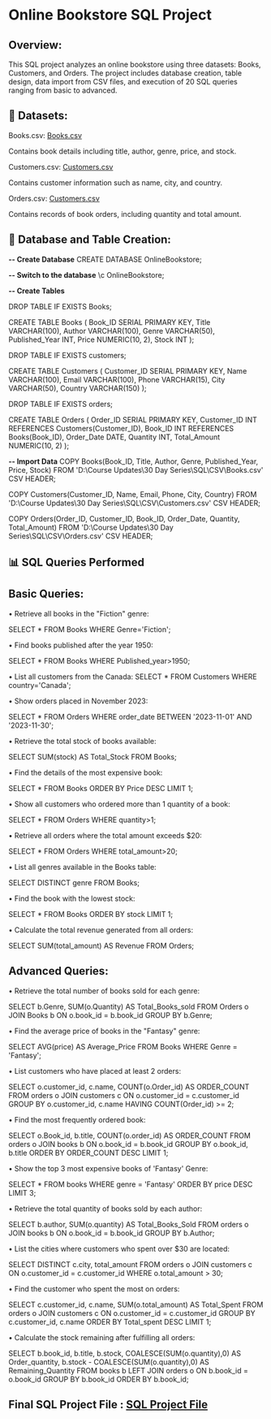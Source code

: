 # Online Bookstore SQL Project

## Overview:
This SQL project analyzes an online bookstore using three datasets: Books, Customers, and Orders. The project includes database creation, table design, data import from CSV files, and execution of 20 SQL queries ranging from basic to advanced.

## 📌 Datasets:

Books.csv: <a href="https://github.com/Sunil-Rathod/Online-Bookstore-SQL-Project/blob/main/Books.csv">Books.csv</a>

Contains book details including title, author, genre, price, and stock. 

Customers.csv: <a href= "https://github.com/Sunil-Rathod/Online-Bookstore-SQL-Project/blob/main/Customers.csv">Customers.csv</a>

Contains customer information such as name, city, and country.

Orders.csv: <a href= "https://github.com/Sunil-Rathod/Online-Bookstore-SQL-Project/blob/main/Orders.csv">Customers.csv</a>

Contains records of book orders, including quantity and total amount.

## 🧩 Database and Table Creation:

**-- Create Database**
CREATE DATABASE OnlineBookstore;

**-- Switch to the database**
\c OnlineBookstore;

**-- Create Tables**

DROP TABLE IF EXISTS Books;

CREATE TABLE Books (
Book_ID SERIAL PRIMARY KEY,
Title VARCHAR(100),
Author VARCHAR(100),
Genre VARCHAR(50),
Published_Year INT,
Price NUMERIC(10, 2),
Stock INT
);


DROP TABLE IF EXISTS customers;

CREATE TABLE Customers (
Customer_ID SERIAL PRIMARY KEY,
Name VARCHAR(100),
Email VARCHAR(100),
Phone VARCHAR(15),
City VARCHAR(50),
Country VARCHAR(150)
);


DROP TABLE IF EXISTS orders;

CREATE TABLE Orders (
Order_ID SERIAL PRIMARY KEY,
Customer_ID INT REFERENCES Customers(Customer_ID),
Book_ID INT REFERENCES Books(Book_ID),
Order_Date DATE,
Quantity INT,
Total_Amount NUMERIC(10, 2)
);


**-- Import Data**
COPY Books(Book_ID, Title, Author, Genre, Published_Year, Price, Stock)
FROM 'D:\Course Updates\30 Day Series\SQL\CSV\Books.csv'
CSV HEADER;

COPY Customers(Customer_ID, Name, Email, Phone, City, Country)
FROM 'D:\Course Updates\30 Day Series\SQL\CSV\Customers.csv'
CSV HEADER;

COPY Orders(Order_ID, Customer_ID, Book_ID, Order_Date, Quantity, Total_Amount)
FROM 'D:\Course Updates\30 Day Series\SQL\CSV\Orders.csv'
CSV HEADER;

## 📊 SQL Queries Performed

## Basic Queries:

• Retrieve all books in the "Fiction" genre:

SELECT * FROM Books
WHERE Genre='Fiction';


• Find books published after the year 1950:

SELECT * FROM Books
WHERE Published_year>1950;


• List all customers from the Canada:
SELECT * FROM Customers
WHERE country='Canada';


• Show orders placed in November 2023:

SELECT * FROM Orders
WHERE order_date BETWEEN '2023-11-01' AND '2023-11-30';


• Retrieve the total stock of books available:

SELECT SUM(stock) AS Total_Stock
FROM Books;


• Find the details of the most expensive book:

SELECT * FROM Books
ORDER BY Price DESC
LIMIT 1;


• Show all customers who ordered more than 1 quantity of a book:

SELECT * FROM Orders
WHERE quantity>1;


• Retrieve all orders where the total amount exceeds $20:

SELECT * FROM Orders
WHERE total_amount>20;


• List all genres available in the Books table:

SELECT DISTINCT genre FROM Books;


• Find the book with the lowest stock:

SELECT * FROM Books
ORDER BY stock
LIMIT 1;


• Calculate the total revenue generated from all orders:

SELECT SUM(total_amount) AS Revenue
FROM Orders;


## Advanced Queries:

• Retrieve the total number of books sold for each genre:

SELECT b.Genre, SUM(o.Quantity) AS Total_Books_sold
FROM Orders o
JOIN Books b ON o.book_id = b.book_id
GROUP BY b.Genre;


• Find the average price of books in the "Fantasy" genre:

SELECT AVG(price) AS Average_Price
FROM Books
WHERE Genre = 'Fantasy';


• List customers who have placed at least 2 orders:

SELECT o.customer_id, c.name, COUNT(o.Order_id) AS ORDER_COUNT
FROM orders o
JOIN customers c ON o.customer_id = c.customer_id
GROUP BY o.customer_id, c.name
HAVING COUNT(Order_id) >= 2;


• Find the most frequently ordered book:

SELECT o.Book_id, b.title, COUNT(o.order_id) AS ORDER_COUNT
FROM orders o
JOIN books b ON o.book_id = b.book_id
GROUP BY o.book_id, b.title
ORDER BY ORDER_COUNT DESC
LIMIT 1;


• Show the top 3 most expensive books of 'Fantasy' Genre:

SELECT * FROM books
WHERE genre = 'Fantasy'
ORDER BY price DESC
LIMIT 3;


• Retrieve the total quantity of books sold by each author:

SELECT b.author, SUM(o.quantity) AS Total_Books_Sold
FROM orders o
JOIN books b ON o.book_id = b.book_id
GROUP BY b.Author;


• List the cities where customers who spent over $30 are located:

SELECT DISTINCT c.city, total_amount
FROM orders o
JOIN customers c ON o.customer_id = c.customer_id
WHERE o.total_amount > 30;


• Find the customer who spent the most on orders:

SELECT c.customer_id, c.name, SUM(o.total_amount) AS Total_Spent
FROM orders o
JOIN customers c ON o.customer_id = c.customer_id
GROUP BY c.customer_id, c.name
ORDER BY Total_spent DESC
LIMIT 1;


• Calculate the stock remaining after fulfilling all orders:

SELECT b.book_id, b.title, b.stock, COALESCE(SUM(o.quantity),0) AS Order_quantity,
b.stock - COALESCE(SUM(o.quantity),0) AS Remaining_Quantity
FROM books b
LEFT JOIN orders o ON b.book_id = o.book_id
GROUP BY b.book_id
ORDER BY b.book_id;

## Final SQL Project File : <a href="https://github.com/Sunil-Rathod/Online-Bookstore-SQL-Project/blob/main/SQL%20Project%20File.sql">SQL Project File</a>

